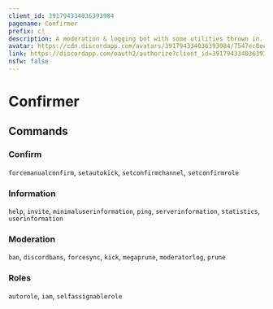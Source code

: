```yaml
---
client_id: 391794334036393984
pagename: Confirmer
prefix: c!
description: A moderation & logging bot with some utilities thrown in.
avatar: https://cdn.discordapp.com/avatars/391794334036393984/7547ec8ecf6fc8c1c5ae36550c3c9ec1.png
link: https://discordapp.com/oauth2/authorize?client_id=391794334036393984&scope=bot&permissions=268528712
nsfw: false
---
```

# Confirmer
## Commands

### Confirm

`forcemanualconfirm`, `setautokick`, `setconfirmchannel`, `setconfirmrole`

### Information

`help`, `invite`, `minimaluserinformation`, `ping`, `serverinformation`, `statistics`, `userinformation`

### Moderation

`ban`, `discordbans`, `forcesync`, `kick`, `megaprune`, `moderatorlog`, `prune`

### Roles

`autorole`, `iam`, `selfassignablerole`
